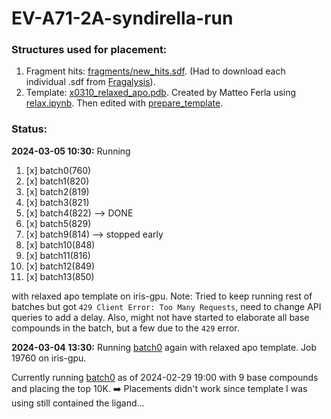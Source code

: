 # EV-A71-2A-syndirella-run

### Structures used for placement:
1. Fragment hits: [fragments/new_hits.sdf](fragments/new_hits.sdf). (Had to download each individual .sdf from [Fragalysis](https://fragalysis.xchem.diamond.ac.uk/viewer/react/preview/target/A71EV2A/tas/lb32627-66)).
2. Template: [x0310_relaxed_apo.pdb](fragments/x0310_relaxed_apo.pdb). Created by Matteo Ferla using [relax.ipynb](https://github.com/matteoferla/EV-A71-2A-elaborations/blob/main/iteration-2/code/relax.ipynb). 
Then edited with [prepare_template](notebooks/prepare_template.ipynb).

### Status:
**2024-03-05 10:30:** Running 

1. [x] batch0(760)
2. [x] batch1(820)
3. [x] batch2(819)
4. [x] batch3(821)
5. [x] batch4(822) --> DONE
6. [x] batch5(829) 
7. [x] batch9(814) --> stopped early
8. [x] batch10(848)
9. [x] batch11(816)  
10. [x] batch12(849)
11. [x] batch13(850)

with relaxed apo template on iris-gpu. 
Note: Tried to keep running rest of batches but got `429 Client Error: Too Many Requests`, need to change API
queries to add a delay. Also, might not have started to elaborate all base compounds in the batch, but a few due to the 
`429` error.

**2024-03-04 13:30:** Running [batch0](batches/batch0.csv) again with relaxed apo template. Job 19760 on iris-gpu. 

Currently running [batch0](batches/batch0.csv) as of 2024-02-29 19:00 with 9 base compounds and placing the top 10K.
➡️ Placements didn't work since template I was using still contained the ligand...

